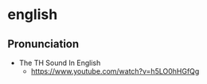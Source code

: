 # english
## Pronunciation
* The TH Sound In English
  * https://www.youtube.com/watch?v=h5LO0hHGfQg

